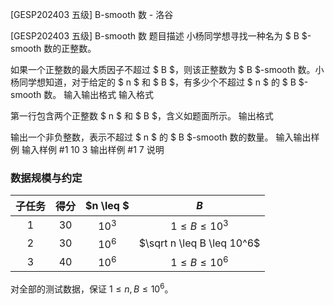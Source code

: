 



[GESP202403 五级] B-smooth 数 - 洛谷














[GESP202403 五级] B-smooth 数
题目描述
小杨同学想寻找一种名为 $ B $-smooth 数的正整数。 

如果一个正整数的最大质因子不超过 $ B $，则该正整数为 $ B $-smooth 数。小杨同学想知道，对于给定的 $ n $ 和 $ B $，有多少个不超过 $ n $ 的 $ B $-smooth 数。
输入输出格式
输入格式

第一行包含两个正整数 $ n $ 和 $ B $，含义如题面所示。
输出格式

输出一个非负整数，表示不超过 $ n $ 的 $ B $-smooth 数的数量。
输入输出样例
输入样例 #1
10 3
输出样例 #1
7
说明
### 数据规模与约定

| 子任务 | 得分 | $n \leq $ | $B$ |
| :-: | :-: | :-: | :-: |
| $1$ | $30$ | $10^3$ | $1 \leq B \leq 10^3$ |
| $2$ | $30$ | $10^6$ | $\sqrt n \leq B \leq 10^6$ |
| $3$ | $40$ | $10^6$ | $1 \leq B \leq 10^6$ | 

对全部的测试数据，保证 $1 \leq n, B \leq 10^6$。






